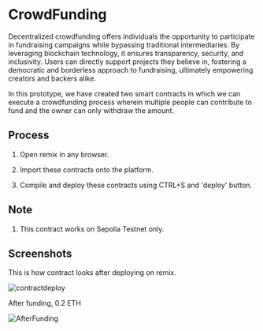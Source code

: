
# CrowdFunding

Decentralized crowdfunding offers individuals the opportunity to participate in fundraising campaigns while bypassing traditional intermediaries. By leveraging blockchain technology, it ensures transparency, security, and inclusivity. Users can directly support projects they believe in, fostering a democratic and borderless approach to fundraising, ultimately empowering creators and backers alike.

In this prototype, we have created two smart contracts in which we can execute a crowdfunding process wherein multiple people can contribute to fund and the owner can only withdraw the amount.

## Process

1.  Open remix in any browser.

2.  Import these contracts onto the platform.

3.  Compile and deploy these contracts using CTRL+S and 'deploy' button.

## Note

1.  This contract works on Sepolia Testnet only.

## Screenshots

This is how contract looks after deploying on remix.

![contractdeploy](https://github.com/atharvk47/Crowd-funding/assets/122916032/3ee4742a-e3f3-47de-95e9-beb13b96fcd0)

After funding, 0.2 ETH 

![AfterFunding](https://github.com/atharvk47/Crowd-funding/assets/122916032/f4096468-0161-49df-b6ab-a391f9f3f623)



